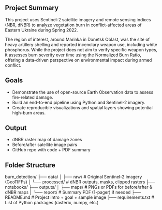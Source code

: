 ## Project Summary

This project uses Sentinel-2 satellite imagery and remote sensing indices (NBR, dNBR) to analyze vegetation burn in conflict-affected areas of Eastern Ukraine during Spring 2022.

The region of interest, around Marinka in Donetsk Oblast, was the site of heavy artillery shelling and reported incendiary weapon use, including white phosphorus. While the project does not aim to verify specific weapon types, it assesses burn severity over time using the Normalized Burn Ratio, offering a data-driven perspective on environmental impact during armed conflict.

## Goals
- Demonstrate the use of open-source Earth Observation data to assess fire-related damage.
- Build an end-to-end pipeline using Python and Sentinel-2 imagery.
- Create reproducible visualizations and spatial layers showing potential high-burn areas.

## Output
- dNBR raster map of damage zones
- Before/after satellite image pairs
- GitHub repo with code + PDF summary

## Folder Structure 
burn_detection/
├── data/
│   ├── raw/             # Original Sentinel-2 imagery (GeoTIFFs)
│   └── processed/       # dNBR outputs, masks, clipped rasters
├── notebooks/
├── outputs/
│   ├── maps/           # PNGs or PDFs for before/after & dNBR maps
│   └── report/         # Summary PDF (1-pager) if needed
├── README.md           # Project intro + goal + sample image
├── requirements.txt    # List of Python packages (rasterio, numpy, etc.)


